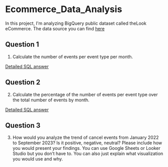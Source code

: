 # Ecommerce_Data_Analysis
In this project, I'm analyzing BigQuery public dataset called theLook eCommerce. 
The data source you can find [here](https://console.cloud.google.com/marketplace/product/bigquery-public-data/thelook-ecommerce?project=bitly-dashboards)


## Question 1

1.	Calculate the number of events per event type per month.

   [Detailed SQL answer](https://github.com/amatshkalyan/Ecommerce_Data_Analysis/blob/main/question_1.sql)

## Question 2

2.	Calculate the percentage of the number of events per event type over the total number of events by month.

[Detailed SQL answer](https://github.com/amatshkalyan/Ecommerce_Data_Analysis/blob/main/question_2.sql)


## Question 3

3.	How would you analyze the trend of cancel events from January 2022 to September 2023? Is it positive, negative, neutral? Please include how you would present your findings. You can use Google Sheets or Looker Studio but you don’t have to. You can also just explain what visualization you would use and why.
